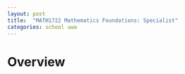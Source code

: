 ```yaml
---
layout: post
title:  "MATH1722 Mathematics Foundations: Specialist"
categories: school uwa
---
```


# Overview

